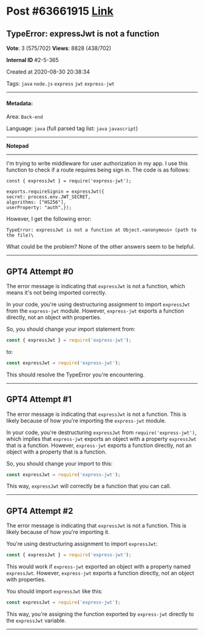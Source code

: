 
# Post \#63661915 [Link](https://stackoverflow.com/questions/63661915/)

## TypeError: expressJwt is not a function

**Vote**: 3 (575/702) **Views**: 8828 (438/702) 

**Internal ID** \#2-5-365

Created at 2020-08-30 20:38:34

Tags: `java` `node.js` `express` `jwt` `express-jwt`

----------

#### Metadata:

Area: `Back-end`

Language: `java` (full parsed tag list: `java` `javascript`)

----------

**Notepad**


----------

I'm trying to write middleware for user authorization in my app. I use this function to check if a route requires being sign in.
The code is as follows:
```
const { expressJwt } = require('express-jwt'); 

exports.requireSignin = expressJwt({
secret: process.env.JWT_SECRET,
algorithms: ["HS256"],
userProperty: "auth",});
```

However, I get the following error:
```
TypeError: expressJwt is not a function at Object.<anonymous> (path to the file)\
```

What could be the problem? None of the other answers seem to be helpful.


----------
        
## GPT4 Attempt \#0

The error message is indicating that `expressJwt` is not a function, which means it's not being imported correctly. 

In your code, you're using destructuring assignment to import `expressJwt` from the `express-jwt` module. However, `express-jwt` exports a function directly, not an object with properties. 

So, you should change your import statement from:

```javascript
const { expressJwt } = require('express-jwt');
```

to:

```javascript
const expressJwt = require('express-jwt');
```

This should resolve the TypeError you're encountering.

--------

## GPT4 Attempt \#1

The error message is indicating that `expressJwt` is not a function. This is likely because of how you're importing the `express-jwt` module. 

In your code, you're destructuring `expressJwt` from `require('express-jwt')`, which implies that `express-jwt` exports an object with a property `expressJwt` that is a function. However, `express-jwt` exports a function directly, not an object with a property that is a function.

So, you should change your import to this:

```javascript
const expressJwt = require('express-jwt');
```

This way, `expressJwt` will correctly be a function that you can call.

--------

## GPT4 Attempt \#2

The error message is indicating that `expressJwt` is not a function. This is likely because of how you're importing it.

You're using destructuring assignment to import `expressJwt`:

```javascript
const { expressJwt } = require('express-jwt');
```

This would work if `express-jwt` exported an object with a property named `expressJwt`. However, `express-jwt` exports a function directly, not an object with properties.

You should import `expressJwt` like this:

```javascript
const expressJwt = require('express-jwt');
```

This way, you're assigning the function exported by `express-jwt` directly to the `expressJwt` variable.

--------
